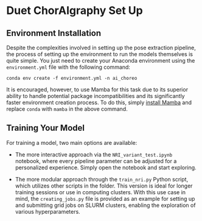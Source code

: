 # Duet ChorAIgraphy Set Up

## Environment Installation

Despite the complexities involved in setting up the pose extraction pipeline, the process of setting up the environment to run the models themselves is quite simple. You just need to create your Anaconda environment using the `environment.yml` file with the following command:

```
conda env create -f environment.yml -n ai_choreo
```

It is encouraged, however, to use Mamba for this task due to its superior ability to handle potential package incompatibilities and its significantly faster environment creation process. To do this, simply [install Mamba](https://mamba.readthedocs.io/en/latest/installation/mamba-installation.html) and replace `conda` with `mamba` in the above command.

## Training Your Model

For training a model, two main options are available:

- The more interactive approach via the `NRI_variant_test.ipynb` notebook, where every pipeline parameter can be adjusted for a personalized experience. Simply open the notebook and start exploring.

- The more modular approach through the `train_nri.py` Python script, which utilizes other scripts in the folder. This version is ideal for longer training sessions or use in computing clusters. With this use case in mind, the `creating_jobs.py` file is provided as an example for setting up and submitting grid jobs on SLURM clusters, enabling the exploration of various hyperparameters.